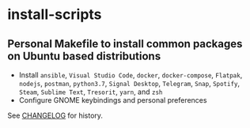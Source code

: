 # install-scripts

## Personal Makefile to install common packages on Ubuntu based distributions
- Install `ansible`, `Visual Studio Code`, `docker`, `docker-compose`, `Flatpak`, `nodejs`, `postman`, `python3.7`, `Signal Desktop`, `Telegram`, `Snap`, `Spotify`, `Steam`, `Sublime Text`, `Tresorit`, `yarn`, and `zsh`
- Configure GNOME keybindings and personal preferences

See [CHANGELOG](CHANGELOG.md) for history.

